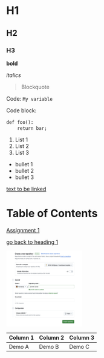 # H1
## H2
### H3

**bold**

*italics* 

> Blockquote

Code: `My variable`

Code block: 
```
def foo():
    return bar;
```

1. List 1
2. List 2
3. List 3

- bullet 1
- bullet 2
- bullet 3

[text to be linked](https://www.google.com)

# Table of Contents
[Assignment 1](assignments/assignment1.md)

[go back to heading 1](#h1)


<img src="assets/create_repository.png" alt="Alt image text" width="200" height="200">

| Column 1 | Column 2 | Column 3 |
|----------|----------|----------|
| Demo A   | Demo B   | Demo C   |